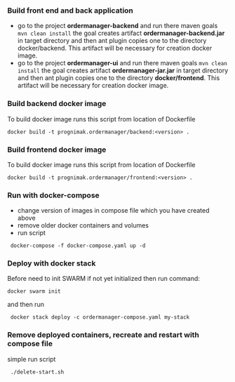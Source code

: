 ### Build front end and back application 
- go to the project **ordermanager-backend** and run there maven goals ```mvn clean install``` the goal creates artifact **ordermanager-backend.jar** in
target directory and then ant plugin copies  one to the directory docker/backend. This artifact will be necessary 
for creation docker image. 
- go to the project **ordermanager-ui** and run there maven goals ```mvn clean install``` the goal creates artifact **ordermanager-jar.jar** in
target directory and then ant plugin copies  one to the directory **docker/frontend**. This artifact will be necessary 
for creation docker image. 

### Build backend docker image
To build docker image runs this script from location of Dockerfile
````
docker build -t prognimak.ordermanager/backend:<version> .
````
### Build frontend docker image
To build docker image runs this script from location of Dockerfile
````
docker build -t prognimak.ordermanager/frontend:<version> .
````


### Run with docker-compose
- change version of images in compose file which you have created above
- remove older docker containers and volumes
- run script 
```
 docker-compose -f docker-compose.yaml up -d
```

### Deploy with docker stack
Before need to init SWARM if not yet initialized then run command:
```
docker swarm init
```
and then run
```
 docker stack deploy -c ordermanager-compose.yaml my-stack
```

### Remove deployed containers, recreate and restart with compose file 
simple run script
```
 ./delete-start.sh
```